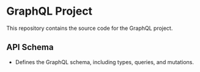 # GraphQL Project

This repository contains the source code for the GraphQL project.

## API Schema

- Defines the GraphQL schema, including types, queries, and mutations.
